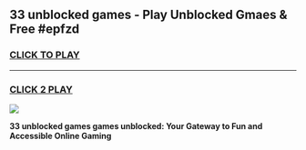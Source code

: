 
## 33 unblocked games - Play Unblocked Gmaes & Free #epfzd
<h3>
<a href="https://news.freeplayer.one?title=33_unblocked_games&ref=03M">CLICK TO PLAY</a></h3>
<hr>

<h3>
<a href="https://news.freeplayer.one?title=33_unblocked_games&ref=03M">CLICK 2 PLAY</a>
  
</h3>

<a href="https://news.freeplayer.one?title=33_unblocked_games&ref=03M"><img src="https://clearcache.store/games.png"></a>


**33 unblocked games games unblocked: Your Gateway to Fun and Accessible Online Gaming**
